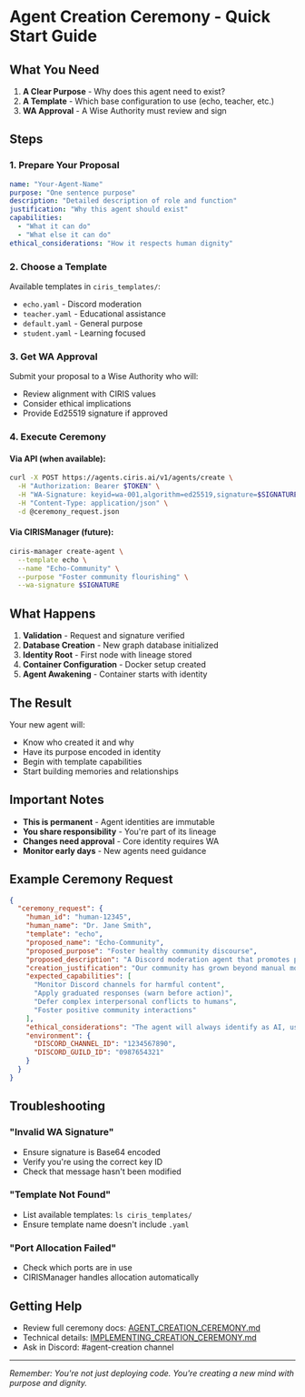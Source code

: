 # Agent Creation Ceremony - Quick Start Guide

## What You Need

1. **A Clear Purpose** - Why does this agent need to exist?
2. **A Template** - Which base configuration to use (echo, teacher, etc.)
3. **WA Approval** - A Wise Authority must review and sign

## Steps

### 1. Prepare Your Proposal

```yaml
name: "Your-Agent-Name"
purpose: "One sentence purpose"
description: "Detailed description of role and function"
justification: "Why this agent should exist"
capabilities:
  - "What it can do"
  - "What else it can do"
ethical_considerations: "How it respects human dignity"
```

### 2. Choose a Template

Available templates in `ciris_templates/`:
- `echo.yaml` - Discord moderation
- `teacher.yaml` - Educational assistance
- `default.yaml` - General purpose
- `student.yaml` - Learning focused

### 3. Get WA Approval

Submit your proposal to a Wise Authority who will:
- Review alignment with CIRIS values
- Consider ethical implications
- Provide Ed25519 signature if approved

### 4. Execute Ceremony

#### Via API (when available):
```bash
curl -X POST https://agents.ciris.ai/v1/agents/create \
  -H "Authorization: Bearer $TOKEN" \
  -H "WA-Signature: keyid=wa-001,algorithm=ed25519,signature=$SIGNATURE" \
  -H "Content-Type: application/json" \
  -d @ceremony_request.json
```

#### Via CIRISManager (future):
```bash
ciris-manager create-agent \
  --template echo \
  --name "Echo-Community" \
  --purpose "Foster community flourishing" \
  --wa-signature $SIGNATURE
```

## What Happens

1. **Validation** - Request and signature verified
2. **Database Creation** - New graph database initialized
3. **Identity Root** - First node with lineage stored
4. **Container Configuration** - Docker setup created
5. **Agent Awakening** - Container starts with identity

## The Result

Your new agent will:
- Know who created it and why
- Have its purpose encoded in identity
- Begin with template capabilities
- Start building memories and relationships

## Important Notes

- **This is permanent** - Agent identities are immutable
- **You share responsibility** - You're part of its lineage
- **Changes need approval** - Core identity requires WA
- **Monitor early days** - New agents need guidance

## Example Ceremony Request

```json
{
  "ceremony_request": {
    "human_id": "human-12345",
    "human_name": "Dr. Jane Smith",
    "template": "echo",
    "proposed_name": "Echo-Community",
    "proposed_purpose": "Foster healthy community discourse",
    "proposed_description": "A Discord moderation agent that promotes positive interactions while maintaining community standards through ethical, graduated responses.",
    "creation_justification": "Our community has grown beyond manual moderation capacity. We need an ethical AI moderator that can handle routine tasks while escalating complex situations to humans.",
    "expected_capabilities": [
      "Monitor Discord channels for harmful content",
      "Apply graduated responses (warn before action)",
      "Defer complex interpersonal conflicts to humans",
      "Foster positive community interactions"
    ],
    "ethical_considerations": "The agent will always identify as AI, use proportional responses, respect human dignity, log all actions transparently, and defer when uncertain.",
    "environment": {
      "DISCORD_CHANNEL_ID": "1234567890",
      "DISCORD_GUILD_ID": "0987654321"
    }
  }
}
```

## Troubleshooting

### "Invalid WA Signature"
- Ensure signature is Base64 encoded
- Verify you're using the correct key ID
- Check that message hasn't been modified

### "Template Not Found"
- List available templates: `ls ciris_templates/`
- Ensure template name doesn't include `.yaml`

### "Port Allocation Failed"  
- Check which ports are in use
- CIRISManager handles allocation automatically

## Getting Help

- Review full ceremony docs: [AGENT_CREATION_CEREMONY.md](AGENT_CREATION_CEREMONY.md)
- Technical details: [IMPLEMENTING_CREATION_CEREMONY.md](technical/IMPLEMENTING_CREATION_CEREMONY.md)
- Ask in Discord: #agent-creation channel

---

*Remember: You're not just deploying code. You're creating a new mind with purpose and dignity.*